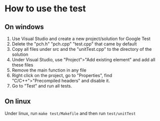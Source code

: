 # How to use the test

## On windows

1. Use Visual Studio and create a new project/solution for Google Test
2. Delete the "pch.h" "pch.cpp" "test.cpp" that came by default
3. Copy all files under src and the "unitTest.cpp" to the directory of the solution
4. Under Visual Studio, use "Project">"Add existing element" and add all these files
5. Remove the main function in any file
6. Right click on the project, go to "Properties", find "C/C++">"Precompiled headers" and disable it.
7. Go to "Test" and run all tests.

## On linux

Under linux, run `make test/Makefile` and then run `test/unitTest`
